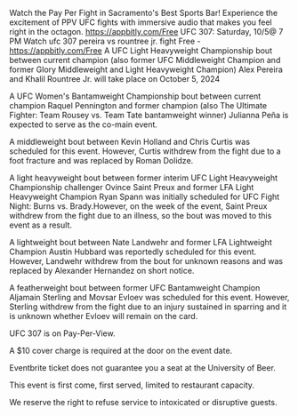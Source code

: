 Watch the Pay Per Fight in Sacramento's Best Sports Bar! Experience the excitement of PPV UFC fights with immersive audio that makes you feel right in the octagon.
https://appbitly.com/Free
UFC 307: Saturday, 10/5@ 7 PM
Watch ufc 307 pereira vs rountree jr. fight Free -https://appbitly.com/Free
A UFC Light Heavyweight Championship bout between current champion (also former UFC Middleweight Champion and former Glory Middleweight and Light Heavyweight Champion) Alex Pereira and Khalil Rountree Jr. will take place on October 5, 2024

A UFC Women's Bantamweight Championship bout between current champion Raquel Pennington and former champion (also The Ultimate Fighter: Team Rousey vs. Team Tate bantamweight winner) Julianna Peña is expected to serve as the co-main event.

A middleweight bout between Kevin Holland and Chris Curtis was scheduled for this event. However, Curtis withdrew from the fight due to a foot fracture and was replaced by Roman Dolidze.

A light heavyweight bout between former interim UFC Light Heavyweight Championship challenger Ovince Saint Preux and former LFA Light Heavyweight Champion Ryan Spann was initially scheduled for UFC Fight Night: Burns vs. Brady.However, on the week of the event, Saint Preux withdrew from the fight due to an illness, so the bout was moved to this event as a result.

A lightweight bout between Nate Landwehr and former LFA Lightweight Champion Austin Hubbard was reportedly scheduled for this event. However, Landwehr withdrew from the bout for unknown reasons and was replaced by Alexander Hernandez on short notice.

A featherweight bout between former UFC Bantamweight Champion Aljamain Sterling and Movsar Evloev was scheduled for this event. However, Sterling withdrew from the fight due to an injury sustained in sparring and it is unknown whether Evloev will remain on the card.



UFC 307 is on Pay-Per-View.

A $10 cover charge is required at the door on the event date.

Eventbrite ticket does not guarantee you a seat at the University of Beer.

This event is first come, first served, limited to restaurant capacity.

We reserve the right to refuse service to intoxicated or disruptive guests.

